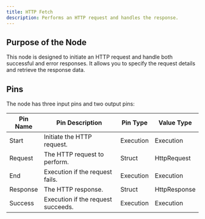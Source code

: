 ```yaml
---
title: HTTP Fetch
description: Performs an HTTP request and handles the response.
---
```


## Purpose of the Node
This node is designed to initiate an HTTP request and handle both successful and error responses. It allows you to specify the request details and retrieve the response data.

## Pins
The node has three input pins and two output pins:

| Pin Name       | Pin Description                                     | Pin Type | Value Type     |
|----------------|-----------------------------------------------------|----------|----------------|
| Start          | Initiate the HTTP request.                          | Execution| Execution      |
| Request        | The HTTP request to perform.                        | Struct   | HttpRequest    |
| End            | Execution if the request fails.                     | Execution| Execution      |
| Response       | The HTTP response.                                  | Struct   | HttpResponse   |
| Success        | Execution if the request succeeds.                  | Execution| Execution      |